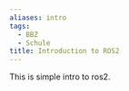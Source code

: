 ```yaml
---
aliases: intro
tags:
  - BBZ
  - Schule
title: Introduction to ROS2
---
```


This is simple intro to ros2.